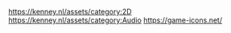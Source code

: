 https://kenney.nl/assets/category:2D
https://kenney.nl/assets/category:Audio
https://game-icons.net/